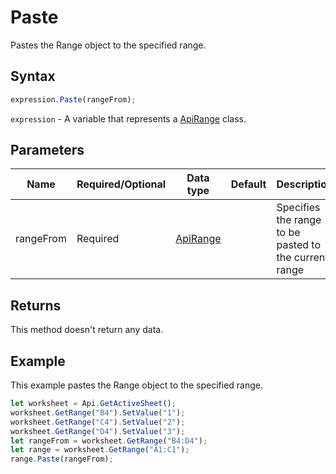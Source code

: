 # Paste

Pastes the Range object to the specified range.

## Syntax

```javascript
expression.Paste(rangeFrom);
```

`expression` - A variable that represents a [ApiRange](../ApiRange.md) class.

## Parameters

| **Name** | **Required/Optional** | **Data type** | **Default** | **Description** |
| ------------- | ------------- | ------------- | ------------- | ------------- |
| rangeFrom | Required | [ApiRange](../../ApiRange/ApiRange.md) |  | Specifies the range to be pasted to the current range |

## Returns

This method doesn't return any data.

## Example

This example pastes the Range object to the specified range.

```javascript editor-
let worksheet = Api.GetActiveSheet();
worksheet.GetRange("B4").SetValue("1");
worksheet.GetRange("C4").SetValue("2");
worksheet.GetRange("D4").SetValue("3");
let rangeFrom = worksheet.GetRange("B4:D4");
let range = worksheet.GetRange("A1:C1");
range.Paste(rangeFrom);
```
